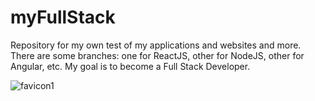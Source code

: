 # myFullStack

Repository for my own test of my applications and websites and more. There are some branches: one for ReactJS, other for NodeJS, other for Angular, etc.  My goal is to become a Full Stack Developer.

![favicon1](https://cloud.githubusercontent.com/assets/13356409/19318061/c174bb92-906c-11e6-8413-cb98f0b5c239.png)

